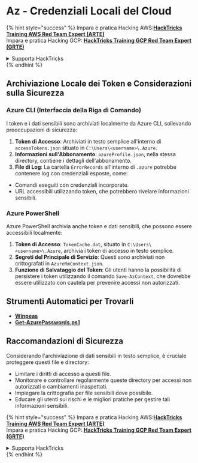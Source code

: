 # Az - Credenziali Locali del Cloud

{% hint style="success" %}
Impara e pratica Hacking AWS:<img src="../../../.gitbook/assets/image (1) (1) (1) (1).png" alt="" data-size="line">[**HackTricks Training AWS Red Team Expert (ARTE)**](https://training.hacktricks.xyz/courses/arte)<img src="../../../.gitbook/assets/image (1) (1) (1) (1).png" alt="" data-size="line">\
Impara e pratica Hacking GCP: <img src="../../../.gitbook/assets/image (2) (1).png" alt="" data-size="line">[**HackTricks Training GCP Red Team Expert (GRTE)**<img src="../../../.gitbook/assets/image (2) (1).png" alt="" data-size="line">](https://training.hacktricks.xyz/courses/grte)

<details>

<summary>Supporta HackTricks</summary>

* Controlla i [**piani di abbonamento**](https://github.com/sponsors/carlospolop)!
* **Unisciti al** 💬 [**gruppo Discord**](https://discord.gg/hRep4RUj7f) o al [**gruppo telegram**](https://t.me/peass) o **seguici** su **Twitter** 🐦 [**@hacktricks\_live**](https://twitter.com/hacktricks_live)**.**
* **Condividi trucchi di hacking inviando PR ai** [**HackTricks**](https://github.com/carlospolop/hacktricks) e [**HackTricks Cloud**](https://github.com/carlospolop/hacktricks-cloud) repos di github.

</details>
{% endhint %}

## Archiviazione Locale dei Token e Considerazioni sulla Sicurezza

### Azure CLI (Interfaccia della Riga di Comando)

I token e i dati sensibili sono archiviati localmente da Azure CLI, sollevando preoccupazioni di sicurezza:

1. **Token di Accesso**: Archiviati in testo semplice all'interno di `accessTokens.json` situato in `C:\Users\<username>\.Azure`.
2. **Informazioni sull'Abbonamento**: `azureProfile.json`, nella stessa directory, contiene i dettagli dell'abbonamento.
3. **File di Log**: La cartella `ErrorRecords` all'interno di `.azure` potrebbe contenere log con credenziali esposte, come:
* Comandi eseguiti con credenziali incorporate.
* URL accessibili utilizzando token, che potrebbero rivelare informazioni sensibili.

### Azure PowerShell

Azure PowerShell archivia anche token e dati sensibili, che possono essere accessibili localmente:

1. **Token di Accesso**: `TokenCache.dat`, situato in `C:\Users\<username>\.Azure`, archivia i token di accesso in testo semplice.
2. **Segreti del Principale di Servizio**: Questi sono archiviati non crittografati in `AzureRmContext.json`.
3. **Funzione di Salvataggio del Token**: Gli utenti hanno la possibilità di persistere i token utilizzando il comando `Save-AzContext`, che dovrebbe essere utilizzato con cautela per prevenire accessi non autorizzati.

## Strumenti Automatici per Trovarli

* [**Winpeas**](https://github.com/carlospolop/PEASS-ng/tree/master/winPEAS/winPEASexe)
* [**Get-AzurePasswords.ps1**](https://github.com/NetSPI/MicroBurst/blob/master/AzureRM/Get-AzurePasswords.ps1)

## Raccomandazioni di Sicurezza

Considerando l'archiviazione di dati sensibili in testo semplice, è cruciale proteggere questi file e directory:

* Limitare i diritti di accesso a questi file.
* Monitorare e controllare regolarmente queste directory per accessi non autorizzati o cambiamenti inaspettati.
* Impiegare la crittografia per file sensibili dove possibile.
* Educare gli utenti sui rischi e le migliori pratiche per gestire tali informazioni sensibili.

{% hint style="success" %}
Impara e pratica Hacking AWS:<img src="../../../.gitbook/assets/image (1) (1) (1) (1).png" alt="" data-size="line">[**HackTricks Training AWS Red Team Expert (ARTE)**](https://training.hacktricks.xyz/courses/arte)<img src="../../../.gitbook/assets/image (1) (1) (1) (1).png" alt="" data-size="line">\
Impara e pratica Hacking GCP: <img src="../../../.gitbook/assets/image (2) (1).png" alt="" data-size="line">[**HackTricks Training GCP Red Team Expert (GRTE)**<img src="../../../.gitbook/assets/image (2) (1).png" alt="" data-size="line">](https://training.hacktricks.xyz/courses/grte)

<details>

<summary>Supporta HackTricks</summary>

* Controlla i [**piani di abbonamento**](https://github.com/sponsors/carlospolop)!
* **Unisciti al** 💬 [**gruppo Discord**](https://discord.gg/hRep4RUj7f) o al [**gruppo telegram**](https://t.me/peass) o **seguici** su **Twitter** 🐦 [**@hacktricks\_live**](https://twitter.com/hacktricks_live)**.**
* **Condividi trucchi di hacking inviando PR ai** [**HackTricks**](https://github.com/carlospolop/hacktricks) e [**HackTricks Cloud**](https://github.com/carlospolop/hacktricks-cloud) repos di github.

</details>
{% endhint %}
